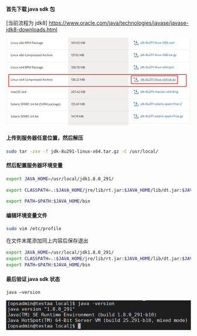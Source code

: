 #### 首先下载 java sdk 包
[当前流程为 jdk8]
https://www.oracle.com/java/technologies/javase/javase-jdk8-downloads.html

![](photo/Pasted%20image%2020210723085228.png)


#### 上传到服务器任意位置，然后解压
```bash
sudo tar -zxv -f jdk-8u291-linux-x64.tar.gz -C /usr/local/
```


#### 然后配置服务器环境变量
```bash
export JAVA_HOME=/usr/local/jdk1.8.0_291/
```
```bash
export CLASSPATH=.:$JAVA_HOME/jre/lib/rt.jar:$JAVA_HOME/lib/dt.jar:$JAVA_HOME/lib/tools.jar
```
```bash
export PATH=$PATH:$JAVA_HOME/bin
```



#### 编辑环境变量文件
```bash
sudo vim /etc/profile
```
 在文件末尾添加同上内容后保存退出
```bash
export JAVA_HOME=/usr/local/jdk1.8.0_291/
export CLASSPATH=.:$JAVA_HOME/jre/lib/rt.jar:$JAVA_HOME/lib/dt.jar:$JAVA_HOME/lib/tools.jar
export PATH=$PATH:$JAVA_HOME/bin
```


#### 最后验证 java sdk 状态
```bash
java –version
```

![](photo/Pasted%20image%2020210708100138.png)